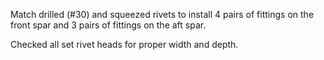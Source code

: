 Match drilled (#30) and squeezed rivets to install 4 pairs of fittings on the front spar and 3 pairs of fittings on the aft spar.

Checked all set rivet heads for proper width and depth.

